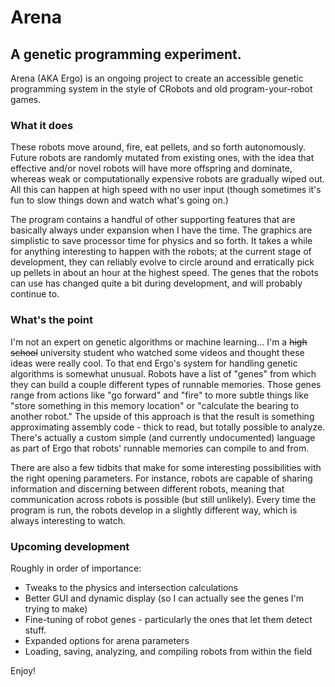 # Arena
## A genetic programming experiment.

Arena (AKA Ergo) is an ongoing project to create an accessible genetic programming system in the style of CRobots and old program-your-robot games.

### What it does
These robots move around, fire, eat pellets, and so forth autonomously. Future robots are randomly mutated from existing ones, with the idea that effective and/or novel robots will have more offspring and dominate, whereas weak or computationally expensive robots are gradually wiped out. All this can happen at high speed with no user input (though sometimes it's fun to slow things down and watch what's going on.)

The program contains a handful of other supporting features that are basically always under expansion when I have the time. The graphics are simplistic to save processor time for physics and so forth. It takes a while for anything interesting to happen with the robots; at the current stage of development, they can reliably evolve to circle around and erratically pick up pellets in about an hour at the highest speed. The genes that the robots can use has changed quite a bit during development, and will probably continue to.

### What's the point
I'm not an expert on genetic algorithms or machine learning... I'm a ~~high school~~ university student who watched some videos and thought these ideas were really cool. To that end Ergo's system for handling genetic algorithms is somewhat unusual. Robots have a list of "genes" from which they can build a couple different types of runnable memories. Those genes range from actions like "go forward" and "fire" to more subtle things like "store something in this memory location" or "calculate the bearing to another robot." The upside of this approach is that the result is something approximating assembly code - thick to read, but totally possible to analyze. There's actually a custom simple (and currently undocumented) language as part of Ergo that robots' runnable memories can compile to and from. 

There are also a few tidbits that make for some interesting possibilities with the right opening parameters. For instance, robots are capable of sharing information and discerning between different robots, meaning that communication across robots is possible (but still unlikely). Every time the program is run, the robots develop in a slightly different way, which is always interesting to watch. 

### Upcoming development
Roughly in order of importance:
- Tweaks to the physics and intersection calculations
- Better GUI and dynamic display (so I can actually see the genes I'm trying to make)
- Fine-tuning of robot genes - particularly the ones that let them detect stuff.
- Expanded options for arena parameters
- Loading, saving, analyzing, and compiling robots from within the field

Enjoy!
